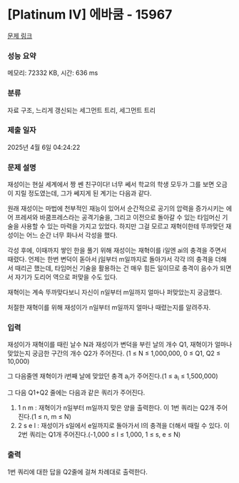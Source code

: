 # [Platinum IV] 에바쿰 - 15967 

[문제 링크](https://www.acmicpc.net/problem/15967) 

### 성능 요약

메모리: 72332 KB, 시간: 636 ms

### 분류

자료 구조, 느리게 갱신되는 세그먼트 트리, 세그먼트 트리

### 제출 일자

2025년 4월 6일 04:24:22

### 문제 설명

<p>재성이는 현실 세계에서 짱 쎈 친구이다! 너무 쎄서 학교의 학생 모두가 그를 보면 오금이 지릴 정도였는데, 그가 쎄지게 된 계기는 다음과 같다.</p>

<p>원래 재성이는 마법에 천부적인 재능이 있어서 순간적으로 공기의 압력을 증가시키는 에어 프레셔와 바쿰프레스라는 공격기술을, 그리고 이전으로 돌아갈 수 있는 타임머신 기술을 사용할 수 있는 마력을 가지고 있었다. 하지만 그걸 모르고 재혁이한테 뚜까맞던 재성이는 어느 순간 너무 화나서 각성을 했다.</p>

<p>각성 후에, 이때까지 쌓인 한을 풀기 위해 재성이는 재혁이를 i일엔 ai의 충격을 주면서 때렸다. 언제는 한번 변덕이 돋아서 j일부터 m일까지로 돌아가서 각각 l의 충격을 더해서 때리곤 했는데, 타임머신 기술을 활용하는 건 매우 힘든 일이므로 충격이 음수가 되면서 자기가 도리어 역으로 퍼맞을 수도 있다.</p>

<p>재혁이는 계속 뚜까맞다보니 자신이 n일부터 m일까지 얼마나 퍼맞았는지 궁금했다.</p>

<p>처절한 재혁이를 위해 재성이가 n일부터 m일까지 얼마나 때렸는지를 알려주자.</p>

### 입력 

 <p>재성이가 재혁이를 때린 날수 N과 재성이가 변덕을 부린 날의 개수 Q1, 재혁이가 얼마나 맞았는지 궁금한 구간의 개수 Q2가 주어진다. (1 ≤ N ≤ 1,000,000, 0 ≤ Q1, Q2 ≤ 10,000)</p>

<p>그 다음줄엔 재혁이가 i번째 날에 맞았던 충격 a<sub>i</sub>가 주어진다.(1 ≤ a<sub>i</sub> ≤ 1,500,000)</p>

<p>그 다음 Q1+Q2 줄에는 다음과 같은 쿼리가 주어진다.</p>

<ol>
	<li>1 n m : 재혁이가 n일부터 m일까지 맞은 양을 출력한다. 이 1번 쿼리는 Q2개 주어진다.(1 ≤ n, m ≤ N)</li>
	<li>2 s e l : 재성이가 s일에서 e일까지로 돌아가서 l의 충격을 더해서 때릴 수 있다. 이 2번 쿼리는 Q1개 주어진다.(-1,000 ≤ l ≤ 1,000, 1 ≤ s, e ≤ N)</li>
</ol>

### 출력 

 <p>1번 쿼리에 대한 답을 Q2줄에 걸쳐 차례대로 출력한다.</p>

